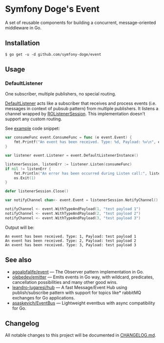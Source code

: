 # Symfony Doge's Event

A set of reusable components for building a concurrent, message-oriented middleware in Go.

## Installation

```
$ go get -u -d github.com/symfony-doge/event
```

## Usage

### DefaultListener

One subscriber, multiple publishers, no special routing.

[DefaultListener](default_listener.go) acts like a subscriber that receives and process events (i.e. messages in context of pubsub pattern)
from multiple publishers. It listens a channel wrapped by [ROListenerSession](ro_listener_session.go).
This implementation doesn't support any custom routing.

See [example](example/one_subscriber_many_publishers.go) code snippet:

```go
var consumeFunc event.ConsumeFunc = func (e event.Event) {
	fmt.Printf("An event has been received. Type: %d, Payload: %v\n", e.Type, e.Payload)
}

var listener event.Listener = event.DefaultListenerInstance()

listenerSession, listenErr := listener.Listen(consumeFunc)
if nil != listenErr {
	fmt.Println("An error has been occurred during Listen call:", listenErr)
	os.Exit(1)
}

defer listenerSession.Close()

var notifyChannel chan<- event.Event = listenerSession.NotifyChannel()

notifyChannel <- event.WithTypeAndPayload(1, "test payload 1")
notifyChannel <- event.WithTypeAndPayload(2, "test payload 2")
notifyChannel <- event.WithTypeAndPayload(3, "test payload 3")
```

Output will be:

```
An event has been received. Type: 1, Payload: test payload 1
An event has been received. Type: 2, Payload: test payload 2
An event has been received. Type: 3, Payload: test payload 3
```

## See also

- [agoalofalife/event](https://github.com/agoalofalife/event) — The Observer pattern implementation in Go.
- [olebedev/emitter](https://github.com/olebedev/emitter) — Emits events in Go way, with wildcard, predicates, cancellation possibilities and many other good wins.
- [leandro-lugaresi/hub](https://github.com/leandro-lugaresi/hub) — A fast Message/Event Hub using publish/subscribe pattern with support for topics like* rabbitMQ exchanges for Go applications.
- [asaskevich/EventBus](https://github.com/asaskevich/EventBus) — Lightweight eventbus with async compatibility for Go.

## Changelog

All notable changes to this project will be documented in [CHANGELOG.md](CHANGELOG.md).
